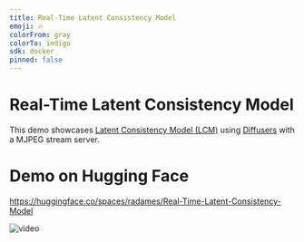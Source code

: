 ```yaml
---
title: Real-Time Latent Consistency Model
emoji: 🔥
colorFrom: gray
colorTo: indigo
sdk: docker
pinned: false
---
```


# Real-Time Latent Consistency Model

This demo showcases [Latent Consistency Model (LCM)](https://huggingface.co/SimianLuo/LCM_Dreamshaper_v7) using [Diffusers](https://github.com/huggingface/diffusers/tree/main/examples/community#latent-consistency-pipeline) with a MJPEG stream server.

# Demo on Hugging Face
https://huggingface.co/spaces/radames/Real-Time-Latent-Consistency-Model

![video](https://github.com/radames/Real-Time-Latent-Consistency-Model/assets/102277/2fb8336c-62b3-4aac-97a7-f6c1fac4f38b)
